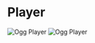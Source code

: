 # Player

<img src="/home/oleg/python/Music Player/ogg_1.png" alt="Ogg Player"/>

<img src="/home/oleg/python/Music Player/ogg_2.png" alt="Ogg Player"/>
